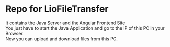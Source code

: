 # Repo for LioFileTransfer

It contains the Java Server and the Angular Frontend Site<br>
You just have to start the Java Application and go to the IP of this PC in your Browser.<br>
Now you can upload and download files from this PC.
